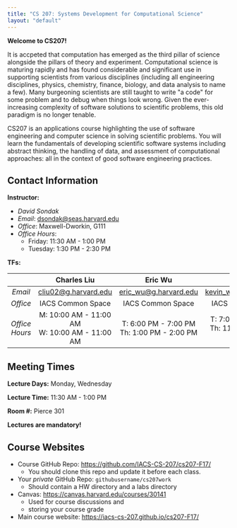 ```yaml
---
title: "CS 207: Systems Development for Computational Science"
layout: "default"
---
```


**Welcome to CS207!**

It is accpeted that computation has emerged as the third pillar of science alongside the 
pillars of theory and experiment.  Computational science is maturing rapidly and has found 
considerable and significant use in supporting scientists from various disciplines (including all 
engineering disciplines, physics, chemistry, finance, biology, and data analysis to name 
a few).  Many burgeoning scientists are still taught to write "a code" for some problem 
and to debug when things look wrong.  Given the ever-increasing complexity of software 
solutions to scientific problems, this old paradigm is no longer tenable.

CS207 is an applications course highlighting the use of software engineering and computer 
science in solving scientific problems. You will learn the fundamentals of developing 
scientific software systems including abstract thinking, the handling of data, and 
assessment of computational approaches: all in the context of good software engineering 
practices.

## Contact Information

**Instructor:** 

* *David Sondak*   
* *Email*:  <dsondak@seas.harvard.edu>
* *Office*:  Maxwell-Dworkin, G111  
* *Office Hours*:  
  * Friday: 11:30 AM - 1:00 PM  
  * Tuesday: 1:30 PM - 2:30 PM

**TFs:**

|               | **Charles Liu**                                      | **Eric Wu**                                     | **Kevin Wu**                                        |
| :---:         | :---:                                                | :---:                                           | :---:                                               |
| *Email*       | <cliu02@g.harvard.edu>                               | <eric_wu@g.harvard.edu>                         | <kevin_wu@g.harvard.edu>                            |
| *Office*      | IACS Common Space                                    | IACS Common Space                               | IACS Common Space                                   |
| *Office Hours*| M: 10:00 AM - 11:00 AM <br> W:  10:00 AM - 11:00 AM  | T: 6:00 PM - 7:00 PM <br> Th: 1:00 PM - 2:00 PM | T: 7:00 PM - 8:00 PM <br> Th: 11:00 AM - 12:00 PM   |


## Meeting Times

**Lecture Days:**  Monday, Wednesday

**Lecture Time:**  11:30 AM - 1:00 PM

**Room \#:**  Pierce 301

**Lectures are mandatory!**

## Course Websites

* Course GitHub Repo: <https://github.com/IACS-CS-207/cs207-F17/> 
  * You should clone this repo and update it before each class.
* Your *private* GitHub Repo: `githubusername/cs207work`
  * Should contain a HW directory and a labs directory
* Canvas: <https://canvas.harvard.edu/courses/30141>
  * Used for course discussions and 
  * storing your course grade 
* Main course website:  <https://iacs-cs-207.github.io/cs207-F17/>



